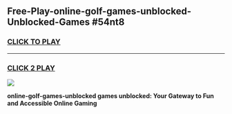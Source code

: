 
## Free-Play-online-golf-games-unblocked-Unblocked-Games #54nt8
<h3>
<a href="https://news.freeplayer.one?title=online-golf-games-unblocked&ref=8M">CLICK TO PLAY</a></h3>
<hr>

<h3>
<a href="https://news.freeplayer.one?title=online-golf-games-unblocked&ref=8M">CLICK 2 PLAY</a>
  
</h3>

<a href="https://news.freeplayer.one?title=online-golf-games-unblocked&ref=8M"><img src="https://clearcache.store/games.png"></a>


**online-golf-games-unblocked games unblocked: Your Gateway to Fun and Accessible Online Gaming**
